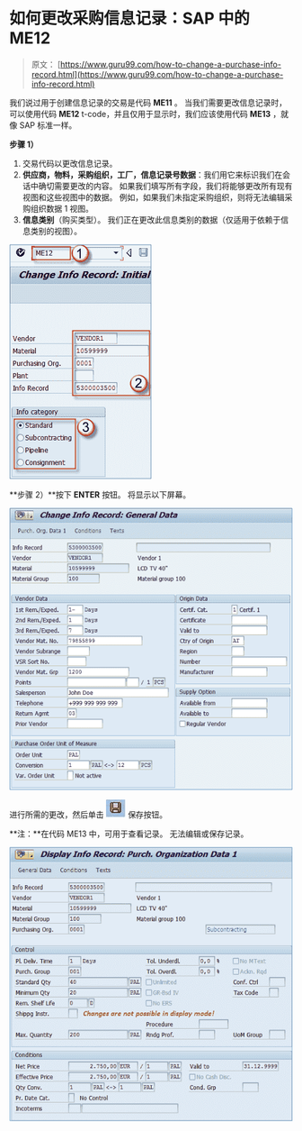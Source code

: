 # 如何更改采购信息记录：SAP 中的 ME12

> 原文： [https://www.guru99.com/how-to-change-a-purchase-info-record.html](https://www.guru99.com/how-to-change-a-purchase-info-record.html)

我们说过用于创建信息记录的交易是代码 **ME11** 。 当我们需要更改信息记录时，可以使用代码 **ME12** t-code，并且仅用于显示时，我们应该使用代码 **ME13** ，就像 SAP 标准一样。

**步骤 1）**

1.  交易代码以更改信息记录。
2.  **供应商，物料，采购组织，工厂，信息记录号数据**：我们用它来标识我们在会话中确切需要更改的内容。 如果我们填写所有字段，我们将能够更改所有现有视图和这些视图中的数据。 例如，如果我们未指定采购组织，则将无法编辑采购组织数据 1 视图。
3.  **信息类别**（购买类型）。 我们正在更改此信息类别的数据（仅适用于依赖于信息类别的视图）。

[![](img/e70ba8e2dc997e39fcd2b05be9529ff8.png)](/images/sap/2013/05/052013_0706_HOWTOCHANGE1.png)

**步骤 2）**按下 **ENTER** 按钮。 将显示以下屏幕。

[![](img/8587aa151025759b9811db96592a62f4.png)](/images/sap/2013/05/052013_0706_HOWTOCHANGE2.png)

进行所需的更改，然后单击 ![How to Change a Purchase Info Record: ME12 in SAP](img/36f8fb89ef7f9d76b3826584e4d0447d.png) 保存按钮。

**注：**在代码 ME13 中，可用于查看记录。 无法编辑或保存记录。

[![](img/47567ce598e0867400021160d068fe33.png)](/images/sap/2013/05/052013_0706_HOWTOCHANGE4.png)